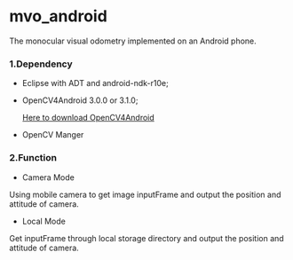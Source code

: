 # mvo_android
The monocular visual odometry implemented on an Android phone.
### 1.Dependency
* Eclipse with ADT and android-ndk-r10e;
* OpenCV4Android 3.0.0 or 3.1.0;

  [Here to download OpenCV4Android](http://opencv.org/downloads.html)
* OpenCV Manger

### 2.Function
* Camera Mode

Using mobile camera to get image inputFrame and output the position and attitude of camera.
* Local Mode

Get inputFrame through local storage directory and output the position and attitude of camera.

